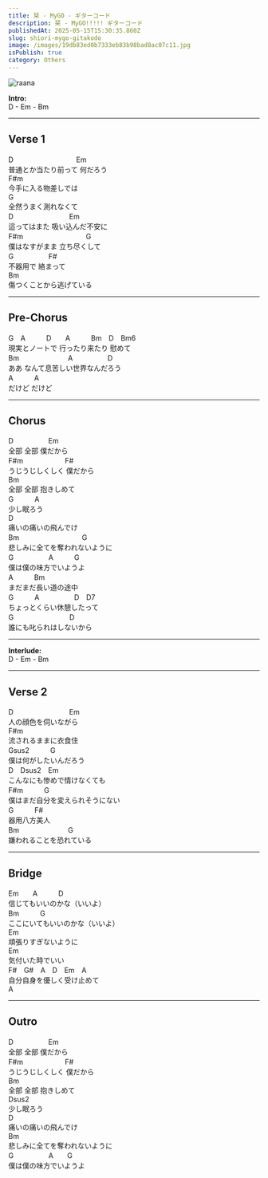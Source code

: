 ```yaml
---
title: 栞 - MyGO - ギターコード
description: 栞 - MyGO!!!!! ギターコード
publishedAt: 2025-05-15T15:30:35.860Z
slug: shiori-mygo-gitakodo
image: /images/19db83ed0b7333eb83b98bad8ac07c11.jpg
isPublish: true
category: Others
---
```

![raana](/images/19db83ed0b7333eb83b98bad8ac07c11.jpg "raana")

**Intro:**\
D - Em - Bm

- - -

## Verse 1

D　　　　　　　　　Em\
普通とか当たり前って 何だろう\
F#m\
今手に入る物差しでは\
G\
全然うまく測れなくて\
D　　　　　　　　Em\
這ってはまた 吸い込んだ不安に\
F#m　　　　　　　　　G\
僕はなすがまま 立ち尽くして\
G　　　　　F#\
不器用で 絡まって\
Bm\
傷つくことから逃げている  

- - -

## Pre-Chorus

G　A　　　D　　A　　　Bm　D　Bm6\
現実とノートで 行ったり来たり 慰めて\
Bm　　　　　　　A　　　　　D\
ああ なんて息苦しい世界なんだろう\
A　　　A\
だけど だけど  

- - -

## Chorus

D　　　　　Em\
全部 全部 僕だから\
F#m　　　　　　F#\
うじうじしくしく 僕だから\
Bm\
全部 全部 抱きしめて\
G　　　A\
少し眠ろう\
D\
痛いの痛いの飛んでけ\
Bm　　　　　　　　　G\
悲しみに全てを奪われないように\
G　　　　　A　　　G\
僕は僕の味方でいようよ\
A　　　Bm\
まだまだ長い道の途中\
G　　　A　　　　　D　D7\
ちょっとくらい休憩したって\
G　　　　　　　　D\
誰にも叱られはしないから  

- - -

**Interlude:**\
D - Em - Bm

- - -

## Verse 2

D　　　　　　　　Em\
人の顔色を伺いながら\
F#m\
流されるままに衣食住\
Gsus2　　　G\
僕は何がしたいんだろう\
D　Dsus2　Em\
こんなにも惨めで情けなくても\
F#m　　　G\
僕はまだ自分を変えられそうにない\
G　　　F#\
器用八方美人\
Bm　　　　　　　G\
嫌われることを恐れている  

- - -

## Bridge

Em　　A　　　D\
信じてもいいのかな（いいよ）\
Bm　　　G\
ここにいてもいいのかな（いいよ）\
Em\
頑張りすぎないように\
Em\
気付いた時でいい\
F#　G#　A　D　Em　A\
自分自身を優しく受け止めて\
A  

- - -

## Outro

D　　　　　Em\
全部 全部 僕だから\
F#m　　　　　　F#\
うじうじしくしく 僕だから\
Bm\
全部 全部 抱きしめて\
Dsus2\
少し眠ろう\
D\
痛いの痛いの飛んでけ\
Bm\
悲しみに全てを奪われないように\
G　　　　　A　　G\
僕は僕の味方でいようよ